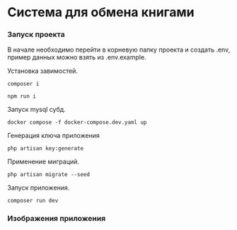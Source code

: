 # Система для обмена книгами

### Запуск проекта

В начале необходимо перейти в корневую папку проекта и создать .env, пример данных можно взять из .env.example.

Установка завимостей.

```
composer i

npm run i
```

Запуск mysql субд.

```
docker compose -f docker-compose.dev.yaml up
```

Генерация ключа приложения

```
php artisan key:generate
```

Применение миграций.

```
php artisan migrate --seed
```

Запуск приложения.

```
composer run dev
```

### Изображения приложения
